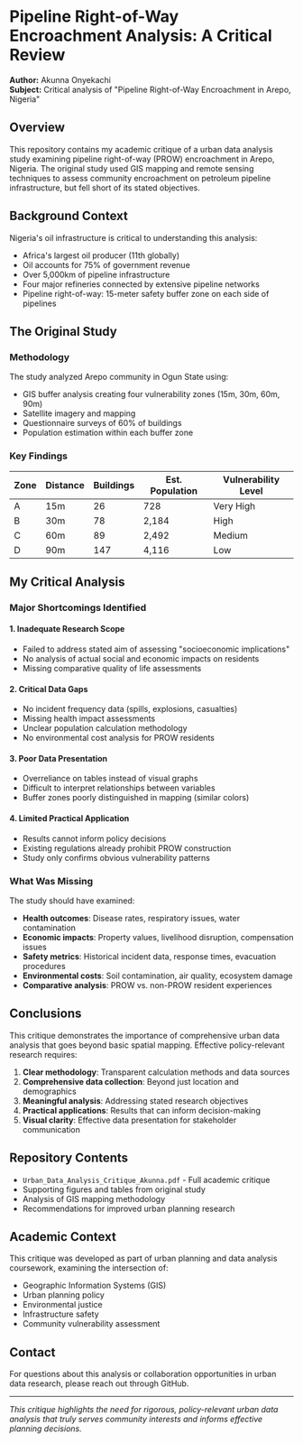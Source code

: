 # Pipeline Right-of-Way Encroachment Analysis: A Critical Review

**Author:** Akunna Onyekachi  
**Subject:** Critical analysis of "Pipeline Right-of-Way Encroachment in Arepo, Nigeria"

## Overview

This repository contains my academic critique of a urban data analysis study examining pipeline right-of-way (PROW) encroachment in Arepo, Nigeria. The original study used GIS mapping and remote sensing techniques to assess community encroachment on petroleum pipeline infrastructure, but fell short of its stated objectives.

## Background Context

Nigeria's oil infrastructure is critical to understanding this analysis:
- Africa's largest oil producer (11th globally)
- Oil accounts for 75% of government revenue
- Over 5,000km of pipeline infrastructure
- Four major refineries connected by extensive pipeline networks
- Pipeline right-of-way: 15-meter safety buffer zone on each side of pipelines

## The Original Study

### Methodology
The study analyzed Arepo community in Ogun State using:
- GIS buffer analysis creating four vulnerability zones (15m, 30m, 60m, 90m)
- Satellite imagery and mapping
- Questionnaire surveys of 60% of buildings
- Population estimation within each buffer zone

### Key Findings
| Zone | Distance | Buildings | Est. Population | Vulnerability Level |
|------|----------|-----------|----------------|-------------------|
| A    | 15m      | 26        | 728            | Very High         |
| B    | 30m      | 78        | 2,184          | High              |
| C    | 60m      | 89        | 2,492          | Medium            |
| D    | 90m      | 147       | 4,116          | Low               |

## My Critical Analysis

### Major Shortcomings Identified

#### 1. **Inadequate Research Scope**
- Failed to address stated aim of assessing "socioeconomic implications"
- No analysis of actual social and economic impacts on residents
- Missing comparative quality of life assessments

#### 2. **Critical Data Gaps**
- No incident frequency data (spills, explosions, casualties)
- Missing health impact assessments
- Unclear population calculation methodology
- No environmental cost analysis for PROW residents

#### 3. **Poor Data Presentation**
- Overreliance on tables instead of visual graphs
- Difficult to interpret relationships between variables
- Buffer zones poorly distinguished in mapping (similar colors)

#### 4. **Limited Practical Application**
- Results cannot inform policy decisions
- Existing regulations already prohibit PROW construction
- Study only confirms obvious vulnerability patterns

### What Was Missing

The study should have examined:
- **Health outcomes**: Disease rates, respiratory issues, water contamination
- **Economic impacts**: Property values, livelihood disruption, compensation issues
- **Safety metrics**: Historical incident data, response times, evacuation procedures
- **Environmental costs**: Soil contamination, air quality, ecosystem damage
- **Comparative analysis**: PROW vs. non-PROW resident experiences

## Conclusions

This critique demonstrates the importance of comprehensive urban data analysis that goes beyond basic spatial mapping. Effective policy-relevant research requires:

1. **Clear methodology**: Transparent calculation methods and data sources
2. **Comprehensive data collection**: Beyond just location and demographics
3. **Meaningful analysis**: Addressing stated research objectives
4. **Practical applications**: Results that can inform decision-making
5. **Visual clarity**: Effective data presentation for stakeholder communication

## Repository Contents

- `Urban_Data_Analysis_Critique_Akunna.pdf` - Full academic critique
- Supporting figures and tables from original study
- Analysis of GIS mapping methodology
- Recommendations for improved urban planning research

## Academic Context

This critique was developed as part of urban planning and data analysis coursework, examining the intersection of:
- Geographic Information Systems (GIS)
- Urban planning policy
- Environmental justice
- Infrastructure safety
- Community vulnerability assessment

## Contact

For questions about this analysis or collaboration opportunities in urban data research, please reach out through GitHub.

---

*This critique highlights the need for rigorous, policy-relevant urban data analysis that truly serves community interests and informs effective planning decisions.*
